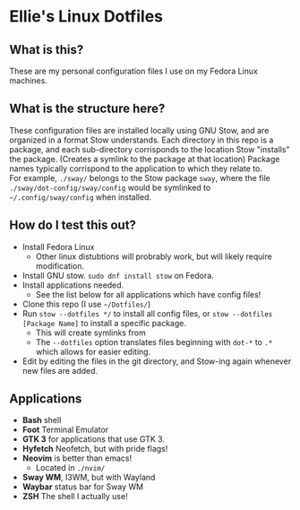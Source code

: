 # Ellie's Linux Dotfiles
## What is this?
These are my personal configuration files I use on my Fedora Linux machines.
## What is the structure here?
These configuration files are installed locally using GNU Stow, and are organized in a format Stow understands.  Each directory in this repo is a package, and each sub-directory corrisponds to the location Stow "installs" the package. (Creates a symlink to the package at that location)  Package names typically corrispond to the application to which they relate to.  
For example, `./sway/` belongs to the Stow package `sway`, where the file `./sway/dot-config/sway/config` would be symlinked to `~/.config/sway/config` when installed.  
## How do I test this out?
- Install Fedora Linux
  - Other linux distubtions will probrably work, but will likely require modification.
- Install GNU stow. `sudo dnf install stow` on Fedora.
- Install applications needed.
  - See the list below for all applications which have config files!
- Clone this repo (I use `~/Dotfiles/`)
- Run `stow --dotfiles */` to install all config files, or `stow --dotfiles [Package Name]` to install a specific package.
  - This will create symlinks from
  - The `--dotfiles` option translates files beginning with `dot-*` to `.*` which allows for easier editing.
- Edit by editing the files in the git directory, and Stow-ing again whenever new files are added.
## Applications
- **Bash** shell
- **Foot** Terminal Emulator
- **GTK 3** for applications that use GTK 3.
- **Hyfetch** Neofetch, but with pride flags!
- **Neovim** is better than emacs!
  - Located in `./nvim/`
- **Sway WM**, I3WM, but with Wayland
- **Waybar** status bar for Sway WM
- **ZSH** The shell I actually use!
